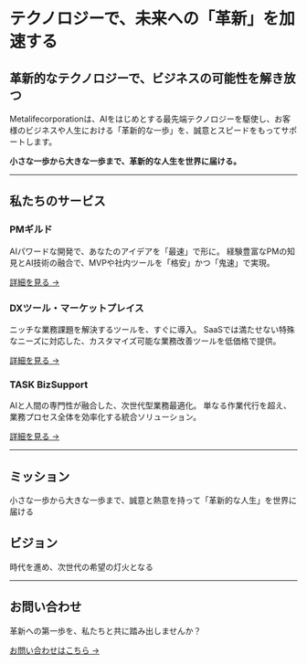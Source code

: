 # テクノロジーで、未来への「革新」を加速する

## 革新的なテクノロジーで、ビジネスの可能性を解き放つ

Metalifecorporationは、AIをはじめとする最先端テクノロジーを駆使し、お客様のビジネスや人生における「革新的な一歩」を、誠意とスピードをもってサポートします。

**小さな一歩から大きな一歩まで、革新的な人生を世界に届ける。**

---

## 私たちのサービス

### PMギルド
AIパワードな開発で、あなたのアイデアを「最速」で形に。
経験豊富なPMの知見とAI技術の融合で、MVPや社内ツールを「格安」かつ「鬼速」で実現。

[詳細を見る →](#)

### DXツール・マーケットプレイス
ニッチな業務課題を解決するツールを、すぐに導入。
SaaSでは満たせない特殊なニーズに対応した、カスタマイズ可能な業務改善ツールを低価格で提供。

[詳細を見る →](#)

### TASK BizSupport
AIと人間の専門性が融合した、次世代型業務最適化。
単なる作業代行を超え、業務プロセス全体を効率化する統合ソリューション。

[詳細を見る →](#)

---

## ミッション

小さな一歩から大きな一歩まで、誠意と熱意を持って「革新的な人生」を世界に届ける

## ビジョン

時代を進め、次世代の希望の灯火となる

---

## お問い合わせ

革新への第一歩を、私たちと共に踏み出しませんか？

[お問い合わせはこちら →](#)